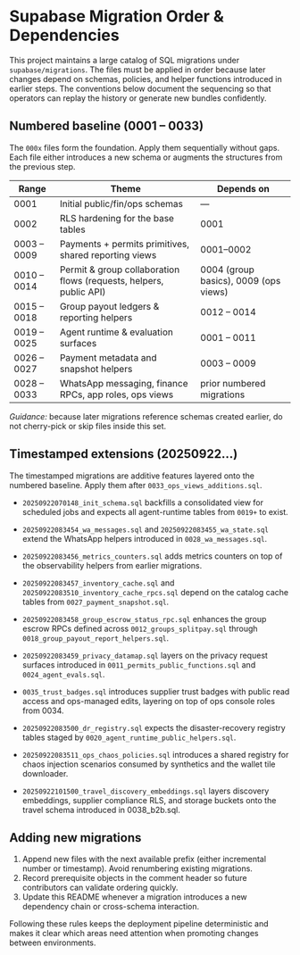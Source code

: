 # Supabase Migration Order & Dependencies

This project maintains a large catalog of SQL migrations under
`supabase/migrations`. The files must be applied in order because later
changes depend on schemas, policies, and helper functions introduced in earlier
steps. The conventions below document the sequencing so that operators can
replay the history or generate new bundles confidently.

## Numbered baseline (0001 – 0033)

The `000x` files form the foundation. Apply them sequentially without gaps.
Each file either introduces a new schema or augments the structures from the
previous step.

| Range | Theme | Depends on |
| ----- | ----- | ---------- |
| 0001 | Initial public/fin/ops schemas | — |
| 0002 | RLS hardening for the base tables | 0001 |
| 0003 – 0009 | Payments + permits primitives, shared reporting views | 0001–0002 |
| 0010 – 0014 | Permit & group collaboration flows (requests, helpers, public API) | 0004 (group basics), 0009 (ops views) |
| 0015 – 0018 | Group payout ledgers & reporting helpers | 0012 – 0014 |
| 0019 – 0025 | Agent runtime & evaluation surfaces | 0001 – 0011 |
| 0026 – 0027 | Payment metadata and snapshot helpers | 0003 – 0009 |
| 0028 – 0033 | WhatsApp messaging, finance RPCs, app roles, ops views | prior numbered migrations |

*Guidance:* because later migrations reference schemas created earlier, do not
cherry-pick or skip files inside this set.

## Timestamped extensions (20250922…)

The timestamped migrations are additive features layered onto the numbered
baseline. Apply them after `0033_ops_views_additions.sql`.

- `20250922070148_init_schema.sql` backfills a consolidated view for scheduled
  jobs and expects all agent-runtime tables from `0019+` to exist.
- `20250922083454_wa_messages.sql` and `20250922083455_wa_state.sql` extend the
  WhatsApp helpers introduced in `0028_wa_messages.sql`.
- `20250922083456_metrics_counters.sql` adds metrics counters on top of the
  observability helpers from earlier migrations.
- `20250922083457_inventory_cache.sql` and
  `20250922083510_inventory_cache_rpcs.sql` depend on the catalog cache tables
  from `0027_payment_snapshot.sql`.
- `20250922083458_group_escrow_status_rpc.sql` enhances the group escrow RPCs
  defined across `0012_groups_splitpay.sql` through
  `0018_group_payout_report_helpers.sql`.
- `20250922083459_privacy_datamap.sql` layers on the privacy request surfaces
  introduced in `0011_permits_public_functions.sql` and
  `0024_agent_evals.sql`.
- `0035_trust_badges.sql` introduces supplier trust badges with public read access and ops-managed edits, layering on top of ops console roles from 0034.

- `20250922083500_dr_registry.sql` expects the disaster-recovery registry tables
  staged by `0020_agent_runtime_public_helpers.sql`.
- `20250922083511_ops_chaos_policies.sql` introduces a shared registry for chaos
  injection scenarios consumed by synthetics and the wallet tile downloader.
- `20250922101500_travel_discovery_embeddings.sql` layers discovery embeddings,
  supplier compliance RLS, and storage buckets onto the travel schema introduced
  in 0038_b2b.sql.

## Adding new migrations

1. Append new files with the next available prefix (either incremental number or
   timestamp). Avoid renumbering existing migrations.
2. Record prerequisite objects in the comment header so future contributors can
   validate ordering quickly.
3. Update this README whenever a migration introduces a new dependency chain or
   cross-schema interaction.

Following these rules keeps the deployment pipeline deterministic and makes it
clear which areas need attention when promoting changes between environments.
